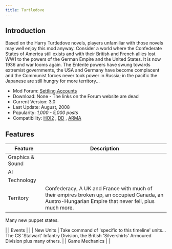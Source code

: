 ```yaml
---
title: Turtledove
---
```

 Introduction
------------

Based on the Harry Turtledove novels, players unfamiliar with those novels may well enjoy this mod anyway. Consider a world where the Confederate States of America still exists and with their British and French allies lost WW1 to the powers of the German Empire and the United States. It is now 1936 and war looms again. The Entente powers have swung towards extremist governments, the USA and Germany have become complacent and the Communist forces never took power in Russia; in the pacific the Japanese are still hungry for more territory...

*   Mod Forum: [Settling Accounts](http://forum.paradoxplaza.com/forum/showthread.php?t=213106)
*   Download: None - The links on the Forum website are dead
*   Current Version: 3.0
*   Last Update: August, 2008
*   Popularity: _1,000 - 5,000 posts_
*   Compatibility: [HOI2](/wiki/HOI2 "HOI2") , [DD](/wiki/DD "DD") , [ARMA](/wiki/ARMA "ARMA")

Features
--------

| Feature | Description |
| --- | --- |
| Graphics & Sound |  |
| AI |  |
| Technology |  |
| Territory | Confederacy, A UK and France with much of their empires broken up, an occupied Canada, an Austro-Hungarian Empire that never fell, plus much more.
Many new puppet states.

 |
| Events |  |
| New Units | Take command of 'specific to this timeline' units... The CS 'Stalwart' Infantry Division, the British 'Silvershirts' Armoured Division plus many others. |
| Game Mechanics |  |